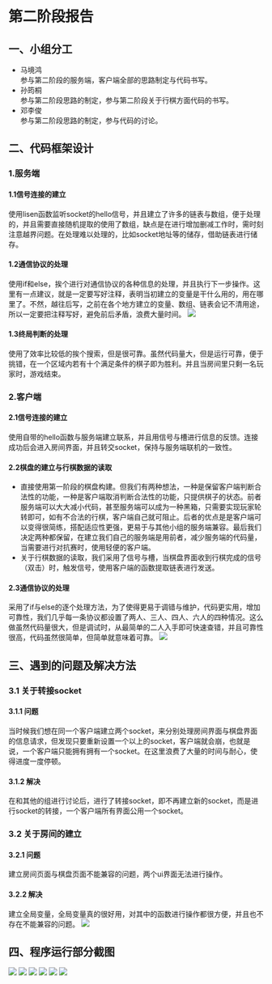 # 第二阶段报告
## 一、小组分工
* 马境鸿   
  参与第二阶段的服务端，客户端全部的思路制定与代码书写。
* 孙筠桐    
  参与第二阶段思路的制定，参与第二阶段关于行棋方面代码的书写。
* 邓李俊     
  参与第二阶段思路的制定，参与代码的讨论。
## 二、代码框架设计
### 1.服务端
#### 1.1信号连接的建立   
使用lisen函数监听socket的hello信号，并且建立了许多的链表与数组，便于处理的，并且需要直接随机提取的使用了数组，缺点是在进行增加删减工作时，需时刻注意越界问题。在处理难以处理的，比如socket地址等的储存，借助链表进行储存。
#### 1.2通信协议的处理
使用if和else，挨个进行对通信协议的各种信息的处理，并且执行下一步操作。这里有一点建议，就是一定要写好注释，表明当初建立的变量是干什么用的，用在哪里了。不然，越往后写，之前在各个地方建立的变量、数组、链表会记不清用途，所以一定要把注释写好，避免前后矛盾，浪费大量时间。
![](02.1.png)
#### 1.3终局判断的处理
使用了效率比较低的挨个搜索，但是很可靠。虽然代码量大，但是运行可靠，便于挑错，在一个区域内若有十个满足条件的棋子即为胜利。并且当房间里只剩一名玩家时，游戏结束。
### 2.客户端
#### 2.1信号连接的建立
使用自带的hello函数与服务端建立联系，并且用信号与槽进行信息的反馈。连接成功后会进入房间界面，并且转交socket，保持与服务端联机的一致性。
#### 2.2棋盘的建立与行棋数据的读取
* 直接使用第一阶段的棋盘构建。但我们有两种想法，一种是保留客户端判断合法性的功能，一种是客户端取消判断合法性的功能，只提供棋子的状态。前者服务端可以大大减小代码，甚至服务端可以成为一种黑箱，只需要实现玩家轮转即可，如有不合法的行棋，客户端自己就可阻止。后者的优点是是客户端可以变得很简练，搭配适应性更强，更易于与其他小组的服务端兼容。最后我们决定两种都保留，在建立我们自己的服务端是用前者，减少服务端的代码量，当需要进行对抗赛时，使用轻便的客户端。
* 关于行棋数据的读取，我们采用了信号与槽，当棋盘界面收到行棋完成的信号（双击）时，触发信号，使用客户端的函数提取链表进行发送。
#### 2.3通信协议的处理
采用了if与else的逐个处理方法，为了使得更易于调错与维护，代码更实用，增加可靠性，我们几乎每一条协议都设置了两人、三人、四人、六人的四种情况。这么做虽然代码量很大，但是调试时，从最简单的二人入手即可快速查错，并且可靠性很高，代码虽然很简单，但简单就意味着可靠。
![](02.2.png)
## 三、遇到的问题及解决方法
### 3.1 关于转接socket
#### 3.1.1 问题
当时候我们想在同一个客户端建立两个socket，来分别处理房间界面与棋盘界面的信息请求，但发现只要重新设置一个以上的socket，客户端就会崩，也就是说，一个客户端只能拥有拥有一个socket。在这里浪费了大量的时间与耐心，使得进度一度停顿。
#### 3.1.2 解决
在和其他的组进行讨论后，进行了转接socket，即不再建立新的socket，而是进行socket的转接，一个客户端所有界面公用一个socket。
### 3.2 关于房间的建立
#### 3.2.1 问题
建立房间页面与棋盘页面不能兼容的问题，两个ui界面无法进行操作。
#### 3.2.2 解决
建立全局变量，全局变量真的很好用，对其中的函数进行操作都很方便，并且也不存在不能兼容的问题。
![](picture/02.3.png)
## 四、程序运行部分截图
![](2.1.png)
![](2.2.png)
![](2.3.png)
![](2.4.png)
![](2.5.png)
![](2.6.png)
